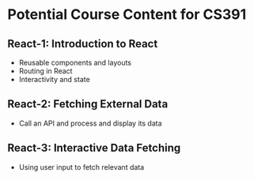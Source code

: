 # Potential Course Content for CS391
## React-1: Introduction to React
- Reusable components and layouts
- Routing in React
- Interactivity and state
## React-2: Fetching External Data 
- Call an API and process and display its data
## React-3: Interactive Data Fetching
- Using user input to fetch relevant data
